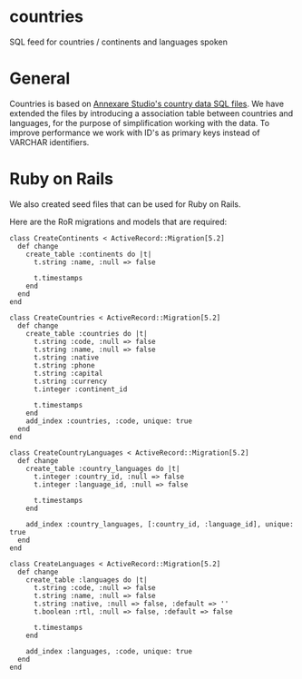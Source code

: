 # countries
SQL feed for countries / continents and languages spoken

General
=======

Countries is based on <a href="https://github.com/annexare/Countries" target="_blank">Annexare Studio's country data SQL files</a>. We have extended the files by introducing a association table between countries and languages, for the purpose of simplification working with the data. To improve performance we work with ID's as primary keys instead of VARCHAR identifiers.

Ruby on Rails
=============

We also created seed files that can be used for Ruby on Rails. 

Here are the RoR migrations and models that are required:

    class CreateContinents < ActiveRecord::Migration[5.2]
      def change
        create_table :continents do |t|
          t.string :name, :null => false

          t.timestamps
        end
      end
    end

    class CreateCountries < ActiveRecord::Migration[5.2]
      def change
        create_table :countries do |t|
          t.string :code, :null => false
          t.string :name, :null => false
          t.string :native
          t.string :phone
          t.string :capital
          t.string :currency
          t.integer :continent_id

          t.timestamps
        end
        add_index :countries, :code, unique: true
      end
    end

    class CreateCountryLanguages < ActiveRecord::Migration[5.2]
      def change
        create_table :country_languages do |t|
          t.integer :country_id, :null => false
          t.integer :language_id, :null => false

          t.timestamps
        end

        add_index :country_languages, [:country_id, :language_id], unique: true
      end
    end

    class CreateLanguages < ActiveRecord::Migration[5.2]
      def change
        create_table :languages do |t|
          t.string :code, :null => false
          t.string :name, :null => false
          t.string :native, :null => false, :default => ''
          t.boolean :rtl, :null => false, :default => false

          t.timestamps
        end

        add_index :languages, :code, unique: true
      end
    end
